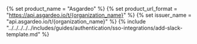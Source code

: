 {% set product_name = "Asgardeo" %}
{% set product_url_format = "https://api.asgardeo.io/t/{organization_name}" %}
{% set issuer_name = "api.asgardeo.io/t/{organization_name}" %}
{% include "../../../../../includes/guides/authentication/sso-integrations/add-slack-template.md" %}